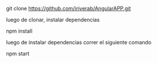 git clone https://github.com/iriverab/AngularAPP.git

luego de clonar, instalar dependencias

npm install

luego de instalar dependencias correr el siguiente comando

npm start
